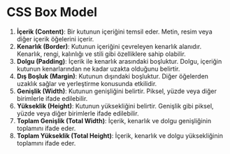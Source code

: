# CSS Box Model

1. **İçerik (Content)**: Bir kutunun içeriğini temsil eder. Metin, resim veya diğer içerik öğelerini içerir.
2. **Kenarlık (Border)**: Kutunun içeriğini çevreleyen kenarlık alanıdır. Kenarlık, rengi, kalınlığı ve stili gibi özelliklere sahip olabilir.
3. **Dolgu (Padding)**: İçerik ile kenarlık arasındaki boşluktur. Dolgu, içeriğin kutunun kenarlarından ne kadar uzakta olduğunu belirtir.
4. **Dış Boşluk (Margin)**: Kutunun dışındaki boşluktur. Diğer öğelerden uzaklık sağlar ve yerleştirme konusunda etkilidir.
5. **Genişlik (Width)**: Kutunun genişliğini belirtir. Piksel, yüzde veya diğer birimlerle ifade edilebilir.
6. **Yükseklik (Height)**: Kutunun yüksekliğini belirtir. Genişlik gibi piksel, yüzde veya diğer birimlerle ifade edilebilir.
7. **Toplam Genişlik (Total Width)**: İçerik, kenarlık ve dolgu genişliğinin toplamını ifade eder.
8. **Toplam Yükseklik (Total Height)**: İçerik, kenarlık ve dolgu yüksekliğinin toplamını ifade eder.